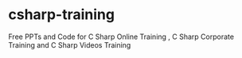 # csharp-training
Free PPTs and Code for C Sharp Online Training , C Sharp Corporate Training and C Sharp Videos Training
